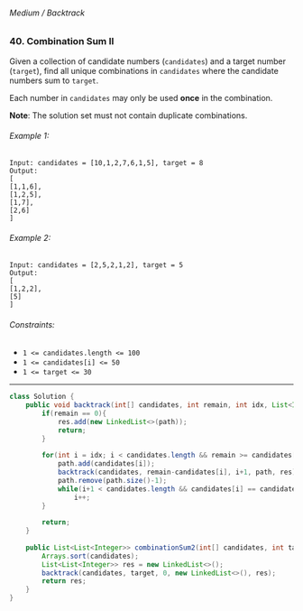 ###### Medium / Backtrack

### 40. Combination Sum II

Given a collection of candidate numbers (`candidates`) and a target number (`target`), find all unique combinations in `candidates` where the candidate numbers sum to `target`.  

Each number in `candidates` may only be used **once** in the combination.  

**Note**: The solution set must not contain duplicate combinations.

###### Example 1:
```
Input: candidates = [10,1,2,7,6,1,5], target = 8
Output: 
[
[1,1,6],
[1,2,5],
[1,7],
[2,6]
]
```

###### Example 2:
```
Input: candidates = [2,5,2,1,2], target = 5
Output: 
[
[1,2,2],
[5]
]
``` 

###### Constraints:

- `1 <= candidates.length <= 100`
- `1 <= candidates[i] <= 50`
- `1 <= target <= 30`

***

```java
class Solution {
    public void backtrack(int[] candidates, int remain, int idx, List<Integer> path, List<List<Integer>> res){
        if(remain == 0){
            res.add(new LinkedList<>(path));
            return;
        }
        
        for(int i = idx; i < candidates.length && remain >= candidates[i]; i++){
            path.add(candidates[i]);
            backtrack(candidates, remain-candidates[i], i+1, path, res);
            path.remove(path.size()-1);
            while(i+1 < candidates.length && candidates[i] == candidates[i+1])
                i++;
        }
        
        return;
    }
    
    public List<List<Integer>> combinationSum2(int[] candidates, int target) {
        Arrays.sort(candidates);
        List<List<Integer>> res = new LinkedList<>();
        backtrack(candidates, target, 0, new LinkedList<>(), res);
        return res;
    }
}
```
